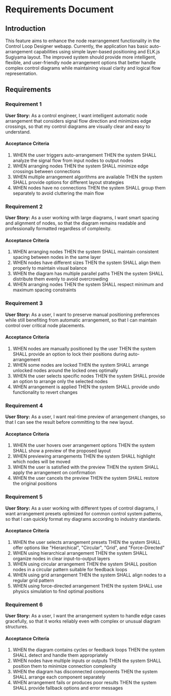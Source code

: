 # Requirements Document

## Introduction

This feature aims to enhance the node rearrangement functionality in the Control Loop Designer webapp. Currently, the application has basic auto-arrangement capabilities using simple layer-based positioning and ELK.js Sugiyama layout. The improved system should provide more intelligent, flexible, and user-friendly node arrangement options that better handle complex control diagrams while maintaining visual clarity and logical flow representation.

## Requirements

### Requirement 1

**User Story:** As a control engineer, I want intelligent automatic node arrangement that considers signal flow direction and minimizes edge crossings, so that my control diagrams are visually clear and easy to understand.

#### Acceptance Criteria

1. WHEN the user triggers auto-arrangement THEN the system SHALL analyze the signal flow from input nodes to output nodes
2. WHEN arranging nodes THEN the system SHALL minimize edge crossings between connections
3. WHEN multiple arrangement algorithms are available THEN the system SHALL provide options for different layout strategies
4. WHEN nodes have no connections THEN the system SHALL group them separately to avoid cluttering the main flow

### Requirement 2

**User Story:** As a user working with large diagrams, I want smart spacing and alignment of nodes, so that the diagram remains readable and professionally formatted regardless of complexity.

#### Acceptance Criteria

1. WHEN arranging nodes THEN the system SHALL maintain consistent spacing between nodes in the same layer
2. WHEN nodes have different sizes THEN the system SHALL align them properly to maintain visual balance
3. WHEN the diagram has multiple parallel paths THEN the system SHALL distribute them evenly to avoid overcrowding
4. WHEN arranging nodes THEN the system SHALL respect minimum and maximum spacing constraints

### Requirement 3

**User Story:** As a user, I want to preserve manual positioning preferences while still benefiting from automatic arrangement, so that I can maintain control over critical node placements.

#### Acceptance Criteria

1. WHEN nodes are manually positioned by the user THEN the system SHALL provide an option to lock their positions during auto-arrangement
2. WHEN some nodes are locked THEN the system SHALL arrange unlocked nodes around the locked ones optimally
3. WHEN the user selects specific nodes THEN the system SHALL provide an option to arrange only the selected nodes
4. WHEN arrangement is applied THEN the system SHALL provide undo functionality to revert changes

### Requirement 4

**User Story:** As a user, I want real-time preview of arrangement changes, so that I can see the result before committing to the new layout.

#### Acceptance Criteria

1. WHEN the user hovers over arrangement options THEN the system SHALL show a preview of the proposed layout
2. WHEN previewing arrangements THEN the system SHALL highlight which nodes will be moved
3. WHEN the user is satisfied with the preview THEN the system SHALL apply the arrangement on confirmation
4. WHEN the user cancels the preview THEN the system SHALL restore the original positions

### Requirement 5

**User Story:** As a user working with different types of control diagrams, I want arrangement presets optimized for common control system patterns, so that I can quickly format my diagrams according to industry standards.

#### Acceptance Criteria

1. WHEN the user selects arrangement presets THEN the system SHALL offer options like "Hierarchical", "Circular", "Grid", and "Force-Directed"
2. WHEN using hierarchical arrangement THEN the system SHALL organize nodes in clear input-to-output layers
3. WHEN using circular arrangement THEN the system SHALL position nodes in a circular pattern suitable for feedback loops
4. WHEN using grid arrangement THEN the system SHALL align nodes to a regular grid pattern
5. WHEN using force-directed arrangement THEN the system SHALL use physics simulation to find optimal positions

### Requirement 6

**User Story:** As a user, I want the arrangement system to handle edge cases gracefully, so that it works reliably even with complex or unusual diagram structures.

#### Acceptance Criteria

1. WHEN the diagram contains cycles or feedback loops THEN the system SHALL detect and handle them appropriately
2. WHEN nodes have multiple inputs or outputs THEN the system SHALL position them to minimize connection complexity
3. WHEN the diagram has disconnected components THEN the system SHALL arrange each component separately
4. WHEN arrangement fails or produces poor results THEN the system SHALL provide fallback options and error messages